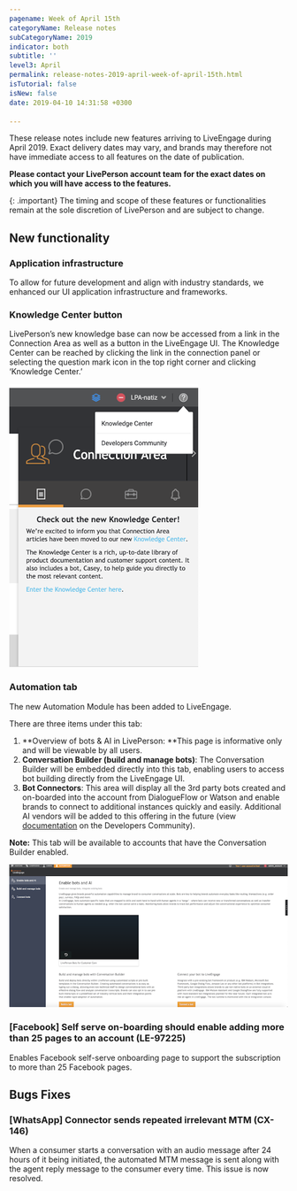 ```yaml
---
pagename: Week of April 15th
categoryName: Release notes
subCategoryName: 2019
indicator: both
subtitle: ''
level3: April
permalink: release-notes-2019-april-week-of-april-15th.html
isTutorial: false
isNew: false
date: 2019-04-10 14:31:58 +0300

---
```

These release notes include new features arriving to LiveEngage during April 2019. Exact delivery dates may vary, and brands may therefore not have immediate access to all features on the date of publication.

**Please contact your LivePerson account team for the exact dates on which you will have access to the features.**

{: .important} The timing and scope of these features or functionalities remain at the sole discretion of LivePerson and are subject to change.

## New functionality

### Application infrastructure

To allow for future development and align with industry standards, we enhanced our UI application infrastructure and frameworks.

### Knowledge Center button

LivePerson’s new knowledge base can now be accessed from a link in the Connection Area as well as a button in the LiveEngage UI. The Knowledge Center can be reached by clicking the link in the connection panel or selecting the question mark icon in the top right corner and clicking ‘Knowledge Center.’

![](/img/week-of-april-15th-1.png)

### Automation tab

The new Automation Module has been added to LiveEngage.

There are three items under this tab:

1. **Overview of bots & AI in LivePerson: **This page is informative only and will be viewable by all users.
2. **Conversation Builder (build and manage bots)**: The Conversation Builder will be embedded directly into this tab, enabling users to access bot building directly from the LiveEngage UI.
3. **Bot Connectors**: This area will display all the 3rd party bots created and on-boarded into the account from DialogueFlow or Watson and enable brands to connect to additional instances quickly and easily. Additional AI vendors will be added to this offering in the future (view[ documentation](https://developers.liveperson.com/bot-connectors-getting-started.html) on the Developers Community).

**Note:** This tab will be available to accounts that have the Conversation Builder enabled.

![](/img/week-of-april-15th-2.png)

### \[Facebook\] Self serve on-boarding should enable adding more than 25 pages to an account (LE-97225)

Enables Facebook self-serve onboarding page to support the subscription to more than 25 Facebook pages.

## Bugs Fixes

### \[WhatsApp\] Connector sends repeated irrelevant MTM (CX-146)

When a consumer starts a conversation with an audio message after 24 hours of it being initiated, the automated MTM message is sent along with the agent reply message to the consumer every time. This issue is now resolved.